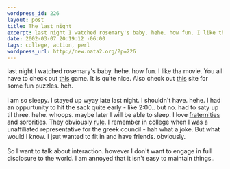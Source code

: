 ```yaml
--- 
wordpress_id: 226
layout: post
title: The last night
excerpt: last night I watched rosemary's baby. hehe. how fun. I like tha movie. You all have to check out this game. It is quite nice. Also check out this site for some fun puzzles. heh. i am so sleepy. I stayed up wyay late last night. I shouldn't have. hehe. I had an oppurtunity to hit the sack quite ea...
date: 2002-03-07 20:19:12 -06:00
tags: college, action, perl
wordpress_url: http://new.nata2.org/?p=226
---
```

last night I watched rosemary's baby. hehe. how fun. I like tha movie. You all have to check out <a href="http://mrl.nyu.edu/~perlin/ladybug/">this</a> game. It is quite nice. Also check out <a href="http://www.crpuzzles.com/">this</a> site for some fun puzzles. heh. <br/><br/>i am so sleepy. I stayed up wyay late last night. I shouldn't have. hehe. I had an oppurtunity to hit the sack quite early - like 2:00.. but no. had to saty up til three. hehe. whoops. maybe later I will be able to sleep. I love <a href="http://www.fuckedcompany.com/images/view.cfm?image=deltaupsilon_small.jpg">fraternities</a> and sororities. They obviously <a href="http://www.dailynebraskan.com/vnews/display.v/ART/2002/03/01/3c7f48521cda1?in_archive=1">rule</a>. I remember in college when I was a unaffiliated representative for the greek council - hah what a joke. But what would I know. I jsut wanted to fit in and have friends. obviously. <br/><br/>So I want to talk about interaction. however I don't want to engage in full disclosure to the world. I am annoyed that it isn't easy to maintain things..  

